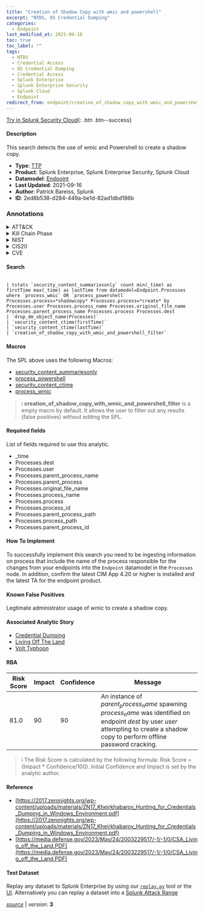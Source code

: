 ```yaml
---
title: "Creation of Shadow Copy with wmic and powershell"
excerpt: "NTDS, OS Credential Dumping"
categories:
  - Endpoint
last_modified_at: 2021-09-16
toc: true
toc_label: ""
tags:
  - NTDS
  - Credential Access
  - OS Credential Dumping
  - Credential Access
  - Splunk Enterprise
  - Splunk Enterprise Security
  - Splunk Cloud
  - Endpoint
redirect_from: endpoint/creation_of_shadow_copy_with_wmic_and_powershell/
---
```




[Try in Splunk Security Cloud](https://www.splunk.com/en_us/cyber-security.html){: .btn .btn--success}

#### Description

This search detects the use of wmic and Powershell to create a shadow copy.

- **Type**: [TTP](https://github.com/splunk/security_content/wiki/Detection-Analytic-Types)
- **Product**: Splunk Enterprise, Splunk Enterprise Security, Splunk Cloud
- **Datamodel**: [Endpoint](https://docs.splunk.com/Documentation/CIM/latest/User/Endpoint)
- **Last Updated**: 2021-09-16
- **Author**: Patrick Bareiss, Splunk
- **ID**: 2ed8b538-d284-449a-be1d-82ad1dbd186b

### Annotations
<details>
  <summary>ATT&CK</summary>

<div markdown="1">

#### [ATT&CK](https://attack.mitre.org/)

| ID          | Technique   | Tactic         |
| ----------- | ----------- |--------------- |
| [T1003.003](https://attack.mitre.org/techniques/T1003/003/) | NTDS | Credential Access |

| [T1003](https://attack.mitre.org/techniques/T1003/) | OS Credential Dumping | Credential Access |

</div>
</details>


<details>
  <summary>Kill Chain Phase</summary>

<div markdown="1">

* Exploitation


</div>
</details>


<details>
  <summary>NIST</summary>

<div markdown="1">

* DE.CM



</div>
</details>

<details>
  <summary>CIS20</summary>

<div markdown="1">

* CIS 10



</div>
</details>

<details>
  <summary>CVE</summary>

<div markdown="1">


</div>
</details>


#### Search

```

| tstats `security_content_summariesonly` count min(_time) as firstTime max(_time) as lastTime from datamodel=Endpoint.Processes where `process_wmic` OR `process_powershell` Processes.process=*shadowcopy* Processes.process=*create* by Processes.user Processes.process_name Processes.original_file_name Processes.parent_process_name Processes.process Processes.dest 
| `drop_dm_object_name(Processes)` 
| `security_content_ctime(firstTime)`
| `security_content_ctime(lastTime)` 
| `creation_of_shadow_copy_with_wmic_and_powershell_filter`
```

#### Macros
The SPL above uses the following Macros:
* [security_content_summariesonly](https://github.com/splunk/security_content/blob/develop/macros/security_content_summariesonly.yml)
* [process_powershell](https://github.com/splunk/security_content/blob/develop/macros/process_powershell.yml)
* [security_content_ctime](https://github.com/splunk/security_content/blob/develop/macros/security_content_ctime.yml)
* [process_wmic](https://github.com/splunk/security_content/blob/develop/macros/process_wmic.yml)

> :information_source:
> **creation_of_shadow_copy_with_wmic_and_powershell_filter** is a empty macro by default. It allows the user to filter out any results (false positives) without editing the SPL.



#### Required fields
List of fields required to use this analytic.
* _time
* Processes.dest
* Processes.user
* Processes.parent_process_name
* Processes.parent_process
* Processes.original_file_name
* Processes.process_name
* Processes.process
* Processes.process_id
* Processes.parent_process_path
* Processes.process_path
* Processes.parent_process_id



#### How To Implement
To successfully implement this search you need to be ingesting information on process that include the name of the process responsible for the changes from your endpoints into the `Endpoint` datamodel in the `Processes` node. In addition, confirm the latest CIM App 4.20 or higher is installed and the latest TA for the endpoint product.
#### Known False Positives
Legtimate administrator usage of wmic to create a shadow copy.

#### Associated Analytic Story
* [Credential Dumping](/stories/credential_dumping)
* [Living Off The Land](/stories/living_off_the_land)
* [Volt Typhoon](/stories/volt_typhoon)




#### RBA

| Risk Score  | Impact      | Confidence   | Message      |
| ----------- | ----------- |--------------|--------------|
| 81.0 | 90 | 90 | An instance of $parent_process_name$ spawning $process_name$ was identified on endpoint $dest$ by user $user$ attempting to create a shadow copy to perform offline password cracking. |


> :information_source:
> The Risk Score is calculated by the following formula: Risk Score = (Impact * Confidence/100). Initial Confidence and Impact is set by the analytic author.


#### Reference

* [https://2017.zeronights.org/wp-content/uploads/materials/ZN17_Kheirkhabarov_Hunting_for_Credentials_Dumping_in_Windows_Environment.pdf](https://2017.zeronights.org/wp-content/uploads/materials/ZN17_Kheirkhabarov_Hunting_for_Credentials_Dumping_in_Windows_Environment.pdf)
* [https://media.defense.gov/2023/May/24/2003229517/-1/-1/0/CSA_Living_off_the_Land.PDF](https://media.defense.gov/2023/May/24/2003229517/-1/-1/0/CSA_Living_off_the_Land.PDF)



#### Test Dataset
Replay any dataset to Splunk Enterprise by using our [`replay.py`](https://github.com/splunk/attack_data#using-replaypy) tool or the [UI](https://github.com/splunk/attack_data#using-ui).
Alternatively you can replay a dataset into a [Splunk Attack Range](https://github.com/splunk/attack_range#replay-dumps-into-attack-range-splunk-server)




[*source*](https://github.com/splunk/security_content/tree/develop/detections/endpoint/creation_of_shadow_copy_with_wmic_and_powershell.yml) \| *version*: **3**